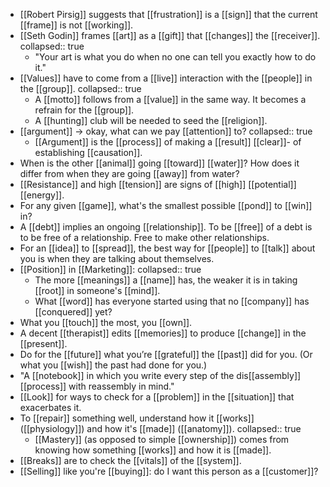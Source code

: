 - [[Robert Pirsig]] suggests that [[frustration]] is a [[sign]] that the current [[frame]] is not [[working]].
- [[Seth Godin]] frames [[art]] as a [[gift]] that [[changes]] the [[receiver]].
  collapsed:: true
	- "Your art is what you do when no one can tell you exactly how to do it."
- [[Values]] have to come from a [[live]] interaction with the [[people]] in the [[group]].
  collapsed:: true
	- A [[motto]] follows from a [[value]] in the same way. It becomes a refrain for the [[group]].
	- A [[hunting]] club will be needed to seed the [[religion]].
- [[argument]] -> okay, what can we pay [[attention]] to?
  collapsed:: true
	- [[Argument]] is the [[process]] of making a [[result]] [[clear]]- of establishing [[causation]].
- When is the other [[animal]] going [[toward]] [[water]]? How does it differ from when they are going [[away]] from water?
- [[Resistance]] and high [[tension]] are signs of [[high]] [[potential]] [[energy]].
- For any given [[game]], what's the smallest possible [[pond]] to [[win]] in?
- A [[debt]] implies an ongoing [[relationship]]. To be [[free]] of a debt is to be free of a relationship. Free to make other relationships.
- For an [[idea]] to [[spread]], the best way for [[people]] to [[talk]] about you is when they are talking about themselves.
- [[Position]] in [[Marketing]]:
  collapsed:: true
	- The more [[meanings]] a [[name]] has, the weaker it is in taking [[root]] in someone's [[mind]].
	- What [[word]] has everyone started using that no [[company]] has [[conquered]] yet?
- What you [[touch]] the most, you [[own]].
- A decent [[therapist]] edits [[memories]] to produce [[change]] in the [[present]].
- Do for the [[future]] what you’re [[grateful]] the [[past]] did for you. (Or what you [[wish]] the past had done for you.)
- "A [[notebook]] in which you write every step of the dis[[assembly]] [[process]] with reassembly in mind."
- [[Look]] for ways to check for a [[problem]] in the [[situation]] that exacerbates it.
- To [[repair]] something well, understand how it [[works]] ([[physiology]]) and how it's [[made]] ([[anatomy]]).
  collapsed:: true
	- [[Mastery]] (as opposed to simple [[ownership]]) comes from knowing how something [[works]] and how it is [[made]].
- [[Breaks]] are to check the [[vitals]] of the [[system]].
- [[Selling]] like you're [[buying]]: do I want this person as a [[customer]]?
